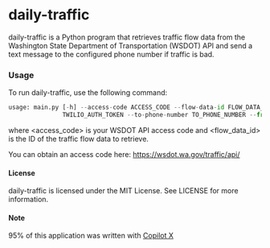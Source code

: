 # daily-traffic

daily-traffic is a Python program that retrieves traffic flow data from the Washington State Department of Transportation (WSDOT) API and send a text message to the configured phone number if traffic is bad.

### Usage
To run daily-traffic, use the following command:

```python
usage: main.py [-h] --access-code ACCESS_CODE --flow-data-id FLOW_DATA_ID --twilio-account-sid TWILIO_ACCOUNT_SID --twilio-auth-token
               TWILIO_AUTH_TOKEN --to-phone-number TO_PHONE_NUMBER --from-phone-number FROM_PHONE_NUMBER
```

where <access_code> is your WSDOT API access code and <flow_data_id> is the ID of the traffic flow data to retrieve.

You can obtain an access code here: https://wsdot.wa.gov/traffic/api/


#### License
daily-traffic is licensed under the MIT License. See LICENSE for more information.

#### Note 
95% of this application was written with [Copilot X](https://github.com/features/preview/copilot-x)